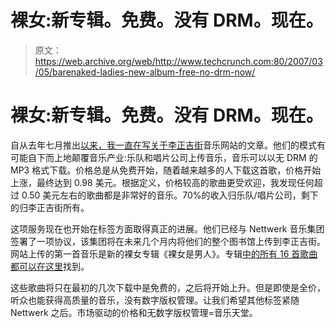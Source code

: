 # 裸女:新专辑。免费。没有 DRM。现在。

> 原文：<https://web.archive.org/web/http://www.techcrunch.com:80/2007/03/05/barenaked-ladies-new-album-free-no-drm-now/>

# 裸女:新专辑。免费。没有 DRM。现在。

自从去年七月推出[以来，我一直在写关于](https://web.archive.org/web/20221207210155/http://www.beta.techcrunch.com/2006/07/23/amie-street-awesome-new-music-model/)[李正吉街](https://web.archive.org/web/20221207210155/http://www.amiestreet.com/)音乐网站的文章。他们的模式有可能自下而上地颠覆音乐产业:乐队和唱片公司上传音乐，音乐可以以无 DRM 的 MP3 格式下载。价格总是从免费开始，随着越来越多的人下载这首歌，价格开始上涨，最终达到 0.98 美元。根据定义，价格较高的歌曲更受欢迎，我发现任何超过 0.50 美元左右的歌曲都是非常好的音乐。70%的收入归乐队/唱片公司，剩下的归李正吉街所有。

这项服务现在也开始在标签方面取得真正的进展。他们已经与 Nettwerk 音乐集团签署了一项协议，该集团将在未来几个月内将他们的整个图书馆上传到李正吉街。网站上传的第一首音乐是新的裸女专辑《裸女是男人》。专辑[中的所有 16 首歌曲都可以在这里](https://web.archive.org/web/20221207210155/http://amiestreet.com/barenakedladies)找到。

这些歌曲将只在最初的几次下载中是免费的，之后将开始上升。但是即使是全价，听众也能获得高质量的音乐，没有数字版权管理。让我们希望其他标签紧随 Nettwerk 之后。市场驱动的价格和无数字版权管理=音乐天堂。